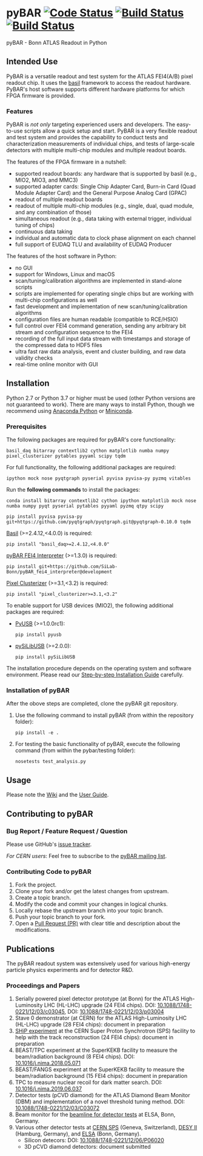 
# pyBAR [![Code Status](https://landscape.io/github/SiLab-Bonn/pyBAR/development/landscape.svg?style=flat)](https://landscape.io/github/SiLab-Bonn/pyBAR/development) [![Build Status](https://travis-ci.org/SiLab-Bonn/pyBAR.svg?branch=development)](https://travis-ci.org/SiLab-Bonn/pyBAR/branches) [![Build Status](https://ci.appveyor.com/api/projects/status/github/SiLab-Bonn/pyBAR?branch=development&svg=true)](https://ci.appveyor.com/project/laborleben/pybar-71xwl?branch=development)

pyBAR - Bonn ATLAS Readout in Python

## Intended Use

PyBAR is a versatile readout and test system for the ATLAS FEI4(A/B) pixel readout chip. It uses the [basil](https://github.com/SiLab-Bonn/basil) framework to access the readout hardware.
PyBAR's host software supports different hardware platforms for which FPGA firmware is provided.

### Features

PyBAR is *not only* targeting experienced users and developers. The easy-to-use scripts allow a quick setup and start. PyBAR is a very flexible readout and test system and provides the capability to conduct tests and characterization measurements of individual chips, and tests of large-scale detectors with multiple multi-chip modules and multiple readout boards.

The features of the FPGA firmware in a nutshell:
- supported readout boards:
  any hardware that is supported by basil (e.g., MIO2, MIO3, and MMC3)
- supported adapter cards:
  Single Chip Adapter Card, Burn-in Card (Quad Module Adapter Card) and the General Purpose Analog Card (GPAC)
- readout of multiple readout boards
- readout of multiple multi-chip modules (e.g., single, dual, quad module, and any combination of those)
- simultaneous readout (e.g., data taking with external trigger, individual tuning of chips)
- continuous data taking
- individual and automatic data to clock phase alignment on each channel
- full support of EUDAQ TLU and availability of EUDAQ Producer

The features of the host software in Python:
- no GUI
- support for Windows, Linux and macOS
- scan/tuning/calibration algorithms are implemented in stand-alone scripts
- scripts are implemented for operating single chips but are working with multi-chip configurations as well
- fast development and implementation of new scan/tuning/calibration algorithms
- configuration files are human readable (compatible to RCE/HSIO)
- full control over FEI4 command generation, sending any arbitrary bit stream and configuration sequence to the FEI4
- recording of the full input data stream with timestamps and storage of the compressed data to HDF5 files
- ultra fast raw data analysis, event and cluster building, and raw data validity checks
- real-time online monitor with GUI

## Installation

Python 2.7 or Python 3.7 or higher must be used (other Python versions are not guaranteed to work). There are many ways to install Python, though we recommend using [Anaconda Python](https://www.anaconda.com/distribution/) or [Miniconda](https://docs.conda.io/en/latest/miniconda.html).

### Prerequisites

The following packages are required for pyBAR's core functionality:
  ```
  basil_daq bitarray contextlib2 cython matplotlib numba numpy pixel_clusterizer pytables pyyaml scipy tqdm
  ```

For full functionality, the following additional packages are required:
  ```
  ipython mock nose pyqtgraph pyserial pyvisa pyvisa-py pyzmq vitables
  ```

Run the **following commands** to install the packages:
  ```
  conda install bitarray contextlib2 cython ipython matplotlib mock nose numba numpy pyqt pyserial pytables pyyaml pyzmq qtpy scipy

  pip install pyvisa pyvisa-py git+https://github.com/pyqtgraph/pyqtgraph.git@pyqtgraph-0.10.0 tqdm
  ```

[Basil](https://github.com/SiLab-Bonn/basil) (>=2.4.12,<4.0.0) is required:
  ```
  pip install "basil_daq>=2.4.12,<4.0.0"
  ```

[pyBAR FEI4 Interpreter](https://github.com/SiLab-Bonn/pyBAR_fei4_interpreter) (>=1.3.0) is required:
  ```
  pip install git+https://github.com/SiLab-Bonn/pyBAR_fei4_interpreter@development
  ```

[Pixel Clusterizer](https://github.com/SiLab-Bonn/pixel_clusterizer) (>=3.1,<3.2) is required:
  ```
  pip install "pixel_clusterizer>=3.1,<3.2"
  ```

To enable support for USB devices (MIO2), the following additional packages are required:
- [PyUSB](https://github.com/walac/pyusb) (>=1.0.0rc1):
  ```
  pip install pyusb
  ```

- [pySiLibUSB](https://github.com/SiLab-Bonn/pySiLibUSB) (>=2.0.0):
  ```
  pip install pySiLibUSB
  ```

The installation procedure depends on the operating system and software environment.
Please read our [Step-by-step Installation Guide](https://github.com/SiLab-Bonn/pyBAR/wiki/Step-by-step-Installation-Guide) carefully.

### Installation of pyBAR

After the obove steps are completed, clone the pyBAR git repository.

1. Use the following command to install pyBAR (from within the repository folder):
   ```
   pip install -e .
   ```

2. For testing the basic functionality of pyBAR, execute the following command (from within the pybar/testing folder):
   ```
   nosetests test_analysis.py
   ```

## Usage

Please note the [Wiki](https://github.com/SiLab-Bonn/pyBAR/wiki) and the [User Guide](https://github.com/SiLab-Bonn/pyBAR/wiki/User-Guide).

## Contributing to pyBAR

### Bug Report / Feature Request / Question

Please use GitHub's [issue tracker](https://github.com/SiLab-Bonn/pyBAR/issues).

*For CERN users*: Feel free to subscribe to the [pyBAR mailing list](https://e-groups.cern.ch/e-groups/EgroupsSubscription.do?egroupName=pybar-devel).

### Contributing Code to pyBAR

1. Fork the project.
2. Clone your fork and/or get the latest changes from upstream.
2. Create a topic branch.
3. Modify the code and commit your changes in logical chunks.
4. Locally rebase the upstream branch into your topic branch.
5. Push your topic branch to your fork.
6. Open a [Pull Request (PR)](https://help.github.com/en/articles/about-pull-requests) with clear title and description about the modifications.

## Publications

The pyBAR readout system was extensively used for various high-energy particle physics experiments and for detector R&D.

### Proceedings and Papers

1. Serially powered pixel detector prototype (at Bonn) for the ATLAS High-Luminosity LHC (HL-LHC) upgrade (24 FEI4 chips). DOI: [10.1088/1748-0221/12/03/c03045](https://doi.org/10.1088/1748-0221/12/03/c03045), DOI: [10.1088/1748-0221/12/03/p03004](https://doi.org/10.1088/1748-0221/12/03/p03004)
2. Stave 0 demonstrator (at CERN) for the ATLAS High-Luminosity LHC (HL-LHC) upgrade (28 FEI4 chips): document in preparation
3. [SHiP experiment](https://cds.cern.ch/record/2286844) at the CERN Super Proton Synchrotron (SPS) facility to help with the track reconstruction (24 FEI4 chips): document in preparation
4. BEAST/TPC experiment at the SuperKEKB facility to measure the beam/radiation background (8 FEI4 chips). DOI: [10.1016/j.nima.2018.05.071](https://doi.org/10.1016/j.nima.2018.05.071)
5. BEAST/FANGS experiment at the SuperKEKB facility to measure the beam/radiation background (15 FEI4 chips): document in preparation
6. TPC to measure nuclear recoil for dark matter search. DOI: [10.1016/j.nima.2019.06.037](https://dx.doi.org/10.1016/j.nima.2019.06.037)
7. Detector tests (pCVD diamond) for the ATLAS Diamond Beam Monitor (DBM) and implementation of a novel threshold tuning method. DOI: [10.1088/1748-0221/12/03/C03072](https://dx.doi.org/10.1088/1748-0221/12/03/C03072)
8. Beam monitor for the [beamline for detector tests](http://accelconf.web.cern.ch/AccelConf/IPAC2013/papers/thpfi006.pdf) at ELSA, Bonn, Germany.
9. Various other detector tests at [CERN SPS](http://sba.web.cern.ch) (Geneva, Switzerland), [DESY II](https://testbeam.desy.de) (Hamburg, Germany), and [ELSA](https://www-elsa.physik.uni-bonn.de) (Bonn, Germany).
    - Silicon detecors: DOI: [10.1088/1748-0221/12/06/P06020](https://dx.doi.org/10.1088/1748-0221/12/06/P06020)
    - 3D pCVD diamond detectors: document submitted
